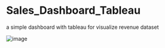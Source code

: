 # Sales_Dashboard_Tableau
a simple dashboard with tableau for visualize revenue dataset

![image](https://user-images.githubusercontent.com/19292752/156086185-8f91c65e-b075-404d-b19f-57f7b55638c8.png)
